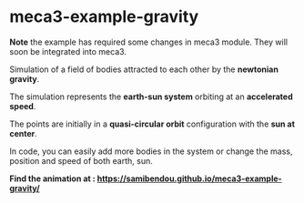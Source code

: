 # meca3-example-gravity

**Note** the example has required some changes in meca3 module. They will soon be integrated into meca3.

Simulation of a field of bodies attracted to each other by the **newtonian gravity**.

The simulation represents the **earth-sun system** orbiting at an **accelerated speed**.

The points are initially in a **quasi-circular orbit** configuration with the **sun at center**.

In code, you can easily add more bodies in the system or change the mass, position and speed of both earth, sun.

**Find the animation at : https://samibendou.github.io/meca3-example-gravity/**